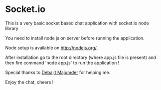 Socket.io
=========

This is a very basic socket based chat application with socket.io node library

You need to install node js on server before running the application.

Node setup is available on http://nodejs.org/.

After installation go to the root directory (where app.js file is present) and then fire command 'node app.js' to run the application !

Special thanks to [Debajit Majumder](https://github.com/debo-personal/) for helping me.

Enjoy the chat, cheers !